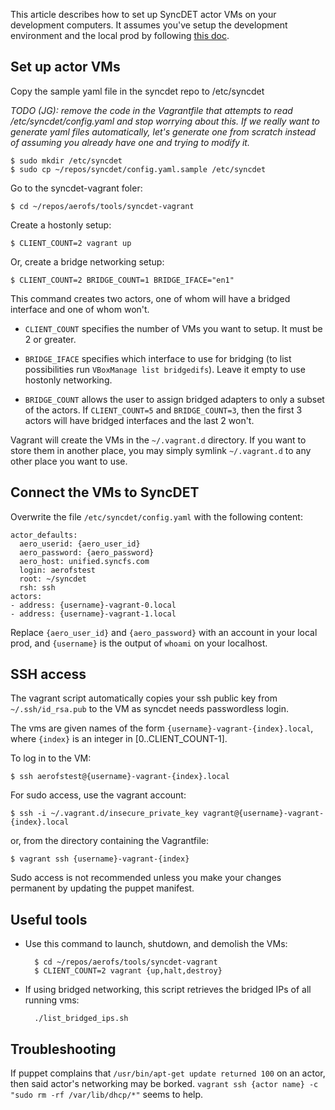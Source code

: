 
This article describes how to set up SyncDET actor VMs on your development computers. It assumes you've setup the development environment and the local prod by following [this doc](get_started.html).

Set up actor VMs
---

Copy the sample yaml file in the syncdet repo to /etc/syncdet

*TODO (JG): remove the code in the Vagrantfile that attempts to read /etc/syncdet/config.yaml and stop worrying about this. If we really want to generate yaml files automatically, let's generate one from scratch instead of assuming you already have one and trying to modify it.*

    $ sudo mkdir /etc/syncdet
    $ sudo cp ~/repos/syncdet/config.yaml.sample /etc/syncdet

Go to the syncdet-vagrant foler:

    $ cd ~/repos/aerofs/tools/syncdet-vagrant
    
Create a hostonly setup:

    $ CLIENT_COUNT=2 vagrant up
    
Or, create a bridge networking setup:
    
    $ CLIENT_COUNT=2 BRIDGE_COUNT=1 BRIDGE_IFACE="en1"
    
This command creates two actors, one of whom will have a bridged interface and one of whom won't.

- `CLIENT_COUNT` specifies the number of VMs you want to setup. It must be 2 or greater.

- `BRIDGE_IFACE` specifies which interface to use for bridging (to
list possibilities run `VBoxManage list bridgedifs`). Leave it empty to use
hostonly networking.

- `BRIDGE_COUNT` allows the user to assign bridged adapters to only a subset of
the actors. If `CLIENT_COUNT=5` and `BRIDGE_COUNT=3`, then the first 3 actors will have
bridged interfaces and the last 2 won't.

Vagrant will create the VMs in the `~/.vagrant.d` directory. If you want to store them in 
another place, you may simply symlink `~/.vagrant.d` to any other place you want to use.

Connect the VMs to SyncDET
---

Overwrite the file `/etc/syncdet/config.yaml` with the following content:

```
actor_defaults:
  aero_userid: {aero_user_id}
  aero_password: {aero_password}
  aero_host: unified.syncfs.com
  login: aerofstest
  root: ~/syncdet
  rsh: ssh
actors:
- address: {username}-vagrant-0.local
- address: {username}-vagrant-1.local
```

Replace `{aero_user_id}` and `{aero_password}` with an account in your local prod, and `{username}` is the output of `whoami` on your localhost.

SSH access
---

The vagrant script automatically copies your ssh public key from `~/.ssh/id_rsa.pub`
to the VM as syncdet needs passwordless login.

The vms are given names of the form `{username}-vagrant-{index}.local`, where `{index}` is an integer in [0..CLIENT_COUNT-1].

To log in to the VM:

    $ ssh aerofstest@{username}-vagrant-{index}.local

For sudo access, use the vagrant account:

    $ ssh -i ~/.vagrant.d/insecure_private_key vagrant@{username}-vagrant-{index}.local

or, from the directory containing the Vagrantfile:

    $ vagrant ssh {username}-vagrant-{index}

Sudo access is not recommended unless you make your changes permanent by updating the puppet manifest.

Useful tools
---

- Use this command to launch, shutdown, and demolish the VMs:

        $ cd ~/repos/aerofs/tools/syncdet-vagrant
        $ CLIENT_COUNT=2 vagrant {up,halt,destroy}

- If using bridged networking, this script retrieves the bridged IPs of all running vms:

        ./list_bridged_ips.sh

Troubleshooting
---

If puppet complains that `/usr/bin/apt-get update returned 100` on an actor,
then said actor's networking may be borked. `vagrant ssh {actor name} -c "sudo
rm -rf /var/lib/dhcp/*"` seems to help.
